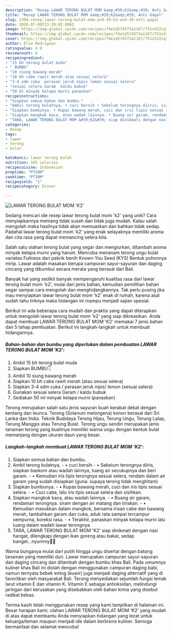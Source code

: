 ```yaml
---
description: "Resep LAWAR TERONG BULAT MOM &amp;#39;K2&amp;#39; Anti Gagal"
title: "Resep LAWAR TERONG BULAT MOM &amp;#39;K2&amp;#39; Anti Gagal"
slug: 2304-resep-lawar-terong-bulat-mom-and-39-k2-and-39-anti-gagal
date: 2020-07-09T23:20:03.096Z
image: https://img-global.cpcdn.com/recipes/f4e1d574573a1167/751x532cq70/lawar-terong-bulat-mom-k2-foto-resep-utama.jpg
thumbnail: https://img-global.cpcdn.com/recipes/f4e1d574573a1167/751x532cq70/lawar-terong-bulat-mom-k2-foto-resep-utama.jpg
cover: https://img-global.cpcdn.com/recipes/f4e1d574573a1167/751x532cq70/lawar-terong-bulat-mom-k2-foto-resep-utama.jpg
author: Elva Rodriguez
ratingvalue: 4.9
reviewcount: 6
recipeingredient:
- "15 bh terong bulat muda"
- " BUMBU"
- "10 siung bawang merah"
- "10 bh cabe rawit merah atau sesuai selera"
- "3-4 sdm cuka  perasan jeruk nipis lemon sesuai selera"
- "sesuai selera Garam  kaldu bubuk"
- "50 ml minyak kelapa murni panaskan"
recipeinstructions:
- "Siapkan semua bahan dan bumbu."
- "Ambil terong bulatnya, • cuci bersih • Sebelum terongnya diiris, siapkan baskom atau wadah lainnya, tuang air secukupnya dan beri garam. • Kemudian iris tipis terongnya sesuai selera, rendam dalam air garam yang sudah disiapkan (guna: supaya terong tidak menghitam)"
- "Siapkan bumbunya. • Kupas bawang merah, cuci dan iris tipis sesuai selera.  • Cuci cabe, lalu iris tipis sesuai selera dan sisihkan."
- "Siapkan mangkok kaca, atau wadah lainnya. • Buang air garam, rendaman terongnya. siram dengan air matang dan tiriskan. • Kemudian masukkan dalam mangkok, bersama irisan cabe dan bawang merah, tambahkan garam dan cuka, aduk rata sampai tercampur sempurna, koreksi rasa. • Terakhir, panaskan minyak kelapa murni lalu tuang dalam wadah lawar terongnya."
- "TARA, LAWAR TERONG BULAT MOM &#39;K2&#39; siap dinikmati dengan nasi hangat, dilengkapi dengan ikan goreng atau bakar, sedap banget...nyummy🤤🥰"
categories:
- Resep
tags:
- lawar
- terong
- bulat

katakunci: lawar terong bulat 
nutrition: 165 calories
recipecuisine: Indonesian
preptime: "PT20M"
cooktime: "PT30M"
recipeyield: "1"
recipecategory: Dinner

---
```



![LAWAR TERONG BULAT MOM &#39;K2&#39;](https://img-global.cpcdn.com/recipes/f4e1d574573a1167/751x532cq70/lawar-terong-bulat-mom-k2-foto-resep-utama.jpg)

Sedang mencari ide resep lawar terong bulat mom &#39;k2&#39; yang unik? Cara menyiapkannya memang tidak susah dan tidak juga mudah. Kalau salah mengolah maka hasilnya tidak akan memuaskan dan bahkan tidak sedap. Padahal lawar terong bulat mom &#39;k2&#39; yang enak selayaknya memiliki aroma dan cita rasa yang dapat memancing selera kita.

Salah satu olahan terong bulat yang segar dan mengiurkan, ditambah aroma minyak kelapa murni yang harum. Mencoba menanam terong ungu bulat varietas Fullness dari pabrik benih Known You Seed (KYS) Bentuk pohonnya mirip. Lawar adalah masakan berupa campuran sayur-sayuran dan daging cincang yang dibumbui secara merata yang berasal dari Bali.

Banyak hal yang sedikit banyak mempengaruhi kualitas rasa dari lawar terong bulat mom &#39;k2&#39;, mulai dari jenis bahan, kemudian pemilihan bahan segar sampai cara mengolah dan menghidangkannya. Tak perlu pusing jika mau menyiapkan lawar terong bulat mom &#39;k2&#39; enak di rumah, karena asal sudah tahu triknya maka hidangan ini mampu menjadi sajian spesial.


Berikut ini ada beberapa cara mudah dan praktis yang dapat diterapkan untuk mengolah lawar terong bulat mom &#39;k2&#39; yang siap dikreasikan. Anda dapat membuat LAWAR TERONG BULAT MOM &#39;K2&#39; memakai 7 jenis bahan dan 5 tahap pembuatan. Berikut ini langkah-langkah untuk membuat hidangannya.

<!--inarticleads1-->

##### Bahan-bahan dan bumbu yang diperlukan dalam pembuatan LAWAR TERONG BULAT MOM &#39;K2&#39;:

1. Ambil 15 bh terong bulat muda
1. Siapkan  BUMBU👇
1. Ambil 10 siung bawang merah
1. Siapkan 10 bh cabe rawit merah (atau sesuai selera)
1. Siapkan 3-4 sdm cuka / perasan jeruk nipis/ lemon (sesuai selera)
1. Gunakan sesuai selera Garam / kaldu bubuk
1. Sediakan 50 ml minyak kelapa murni (panaskan)


Terong merupakan salah satu jenis sayuran buah kerabat dekat dengan kentang dan leunca. Terong (Solanum melongena) konon berasal dari Sri Lanka dan India. Teknik Budidaya Terong Hijau, Terung Ungu, Terung Lalap, Terung Manggis atau Terung Bulat. Terong ungu sendiri merupakan jenis tanaman terong yang buahnya memiliki warna ungu dengan bentuk bulat memanjang dengan ukuran daun yang besar. 

<!--inarticleads2-->

##### Langkah-langkah membuat LAWAR TERONG BULAT MOM &#39;K2&#39;:

1. Siapkan semua bahan dan bumbu.
1. Ambil terong bulatnya, - • cuci bersih - • Sebelum terongnya diiris, siapkan baskom atau wadah lainnya, tuang air secukupnya dan beri garam. - • Kemudian iris tipis terongnya sesuai selera, rendam dalam air garam yang sudah disiapkan (guna: supaya terong tidak menghitam)
1. Siapkan bumbunya. - • Kupas bawang merah, cuci dan iris tipis sesuai selera.  - • Cuci cabe, lalu iris tipis sesuai selera dan sisihkan.
1. Siapkan mangkok kaca, atau wadah lainnya. - • Buang air garam, rendaman terongnya. siram dengan air matang dan tiriskan. - • Kemudian masukkan dalam mangkok, bersama irisan cabe dan bawang merah, tambahkan garam dan cuka, aduk rata sampai tercampur sempurna, koreksi rasa. - • Terakhir, panaskan minyak kelapa murni lalu tuang dalam wadah lawar terongnya.
1. TARA, LAWAR TERONG BULAT MOM &#39;K2&#39; siap dinikmati dengan nasi hangat, dilengkapi dengan ikan goreng atau bakar, sedap banget...nyummy🤤🥰


Warna bunganya mulai dari putih hingga ungu disertai dengan batang tanaman yang memiliki duri. Lawar merupakan campuran sayur-sayuran dan daging cincang dan ditambah dengan bumbu khas Bali. Pada umumnya kuliner khas Bali ini diolah dengan menggunakan campuran daging babi, namun ternyata bebek entog (kuwir) juga menjadi daging alternatif yang di favoritkan oleh masyarakat Bali. Terong menyediakan sejumlah fungsi lemak larut vitamin E dan vitamin K. Vitamin E sebagai antioksidan, melindungi jaringan dari kerusakan yang disebabkan oleh bahan kimia yang disebut radikal bebas. 

Terima kasih telah menggunakan resep yang kami tampilkan di halaman ini. Besar harapan kami, olahan LAWAR TERONG BULAT MOM &#39;K2&#39; yang mudah di atas dapat membantu Anda menyiapkan hidangan yang lezat untuk keluarga/teman maupun menjadi ide dalam berbisnis kuliner. Semoga bermanfaat dan selamat mencoba!
